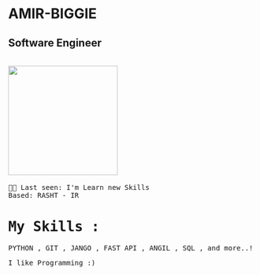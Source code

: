 # AMIR-BIGGIE
## Software Engineer 
<br>
<img  vertical-align="left" width="222" src="https://media.tenor.com/IpAyHtYc--gAAAAi/charizard-flying.gif"><samp><br>


  👨‍💻 Last seen: I'm Learn new Skills<br>
      Based: RASHT - IR<br>
</samp>

# My Skills :
<samp>
 PYTHON ,
 GIT , 
 JANGO , 
 FAST API , 
 ANGIL  , 
 SQL ,  
and more..!
</samp>
<br>

I like Programming :)


